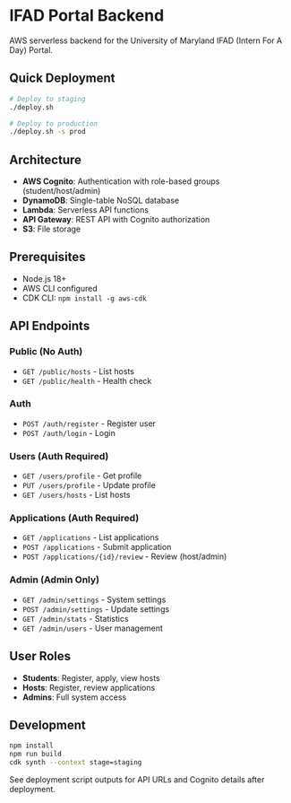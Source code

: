 # IFAD Portal Backend

AWS serverless backend for the University of Maryland IFAD (Intern For A Day) Portal.

## Quick Deployment

```bash
# Deploy to staging
./deploy.sh

# Deploy to production  
./deploy.sh -s prod
```

## Architecture

- **AWS Cognito**: Authentication with role-based groups (student/host/admin)
- **DynamoDB**: Single-table NoSQL database 
- **Lambda**: Serverless API functions
- **API Gateway**: REST API with Cognito authorization
- **S3**: File storage

## Prerequisites

- Node.js 18+
- AWS CLI configured
- CDK CLI: `npm install -g aws-cdk`

## API Endpoints

### Public (No Auth)
- `GET /public/hosts` - List hosts
- `GET /public/health` - Health check

### Auth
- `POST /auth/register` - Register user
- `POST /auth/login` - Login

### Users (Auth Required)
- `GET /users/profile` - Get profile
- `PUT /users/profile` - Update profile
- `GET /users/hosts` - List hosts

### Applications (Auth Required)  
- `GET /applications` - List applications
- `POST /applications` - Submit application
- `POST /applications/{id}/review` - Review (host/admin)

### Admin (Admin Only)
- `GET /admin/settings` - System settings
- `POST /admin/settings` - Update settings
- `GET /admin/stats` - Statistics
- `GET /admin/users` - User management

## User Roles

- **Students**: Register, apply, view hosts
- **Hosts**: Register, review applications  
- **Admins**: Full system access

## Development

```bash
npm install
npm run build
cdk synth --context stage=staging
```

See deployment script outputs for API URLs and Cognito details after deployment.